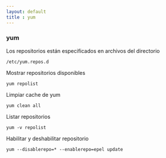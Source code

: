 ```yaml
---
layout: default
title : yum
---
```

### yum

Los repositorios están especificados en archivos del directorio

    /etc/yum.repos.d

Mostrar repositorios disponibles

    yum repolist

Limpiar cache de yum

    yum clean all

Listar repositorios

    yum -v repolist

Habilitar y deshabilitar repositorio

    yum --disablerepo=* --enablerepo=epel update
